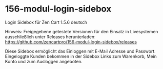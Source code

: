 # 156-modul-login-sidebox
Login Sidebox für Zen Cart 1.5.6 deutsch

Hinweis: 
Freigegebene getestete Versionen für den Einsatz in Livesystemen ausschließlich unter Releases herunterladen:
https://github.com/zencartpro/156-modul-login-sidebox/releases

Diese Sidebox ermöglicht das Einloggen mit E-Mail Adresse und Passwort. 
Eingeloggte Kunden bekommen in der Sidebox Links zum Warenkorb, Mein Konto und zum Ausloggen angeboten.
